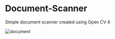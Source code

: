# Document-Scanner
Simple document scanner created using Open CV 4

![document](https://github.com/szperz/Document-Scanner/assets/141561842/729d3a05-2d0b-41ee-b15f-9d68045b15e7)
